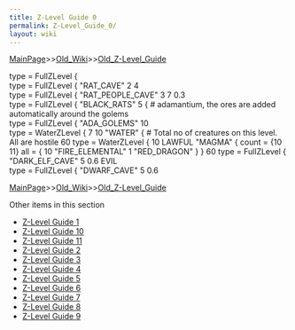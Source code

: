 ```yaml
---
title: Z-Level Guide 0
permalink: Z-Level_Guide_0/
layout: wiki
---
```


[MainPage](/keeperrl_wiki/ "wikilink")>>[Old_Wiki](/keeperrl_wiki/Old_Wiki "wikilink")>>[Old_Z-Level_Guide](/keeperrl_wiki/Old_Z-Level_Guide "wikilink")

type = FullZLevel {								
type = FullZLevel {	&quot;RAT_CAVE&quot;	2	4					
type = FullZLevel {	&quot;RAT_PEOPLE_CAVE&quot;	3	7	0.3				
type = FullZLevel {	&quot;BLACK_RATS&quot;	5			{ # adamantium, the ores are added automatically around the golems			
type = FullZLevel {	&quot;ADA_GOLEMS&quot;	10						
type = WaterZLevel {		7	10			&quot;WATER&quot;	 { # Total no of creatures on this level. All are hostile       	60
type = WaterZLevel {		10			LAWFUL	&quot;MAGMA&quot;	 { count = {10 11} all = { 10 &quot;FIRE_ELEMENTAL&quot; 1 &quot;RED_DRAGON&quot; } }	60
type = FullZLevel {	&quot;DARK_ELF_CAVE&quot;	5		0.6	EVIL			
type = FullZLevel {	&quot;DWARF_CAVE&quot;	5		0.6

[MainPage](/keeperrl_wiki/ "wikilink")>>[Old_Wiki](/keeperrl_wiki/Old_Wiki "wikilink")>>[Old_Z-Level_Guide](/keeperrl_wiki/Old_Z-Level_Guide "wikilink")

Other items in this section
-    [Z-Level Guide 1](/keeperrl_wiki/Z-Level_Guide_1 "wikilink")
-    [Z-Level Guide 10](/keeperrl_wiki/Z-Level_Guide_10 "wikilink")
-    [Z-Level Guide 11](/keeperrl_wiki/Z-Level_Guide_11 "wikilink")
-    [Z-Level Guide 2](/keeperrl_wiki/Z-Level_Guide_2 "wikilink")
-    [Z-Level Guide 3](/keeperrl_wiki/Z-Level_Guide_3 "wikilink")
-    [Z-Level Guide 4](/keeperrl_wiki/Z-Level_Guide_4 "wikilink")
-    [Z-Level Guide 5](/keeperrl_wiki/Z-Level_Guide_5 "wikilink")
-    [Z-Level Guide 6](/keeperrl_wiki/Z-Level_Guide_6 "wikilink")
-    [Z-Level Guide 7](/keeperrl_wiki/Z-Level_Guide_7 "wikilink")
-    [Z-Level Guide 8](/keeperrl_wiki/Z-Level_Guide_8 "wikilink")
-    [Z-Level Guide 9](/keeperrl_wiki/Z-Level_Guide_9 "wikilink")

